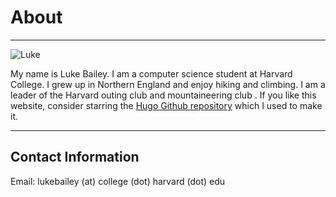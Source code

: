 # About

---

![Luke](/luke.jpg)

My name is Luke Bailey. I am a computer science student at 
Harvard College. I grew up in Northern England and enjoy
hiking and climbing. I am a leader of the Harvard 
outing club and mountaineering club . If you like this website, consider 
starring the [Hugo Github repository](https://github.com/gohugoio/hugo) 
which I used to make it.

---

## Contact Information 

Email: lukebailey (at) college (dot) harvard (dot) edu

